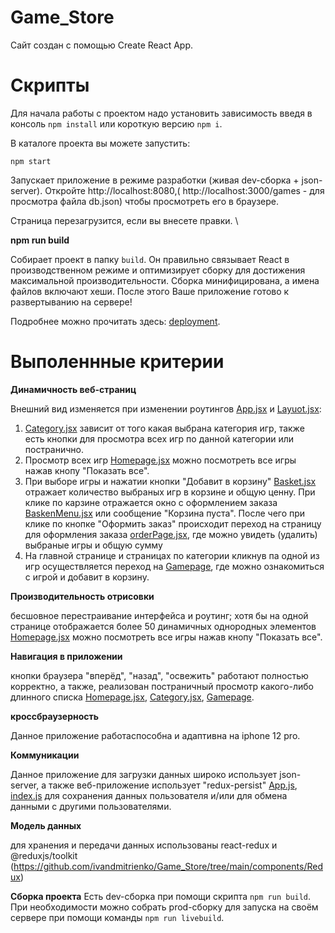 # Game_Store

Сайт создан с помощью Create React App.

# Скрипты
Для начала работы с проектом надо установить зависимость введя в консоль `npm install` или короткую версию `npm i`.

В каталоге проекта вы можете запустить:

`npm start`

Запускает приложение в режиме разработки (живая dev-сборка + json-server).
Откройте http://localhost:8080,( http://localhost:3000/games - для просмотра файла db.json) чтобы просмотреть его в браузере.

Страница перезагрузится, если вы внесете правки. \

**npm run build**

Собирает проeкт в папку `build`.
Он правильно связывает React в производственном режиме и оптимизирует сборку для достижения максимальной производительности. Сборка минифицирована, а имена файлов включают хеши.
После этого Ваше приложение готово к развертыванию на сервере!

Подробнее можно прочитать здесь: [deployment](https://create-react-app.dev/docs/deployment/).

# Выполеннные критерии

**Динамичность веб-страниц**

Внешний вид изменяется при изменении роутингов [App.jsx](https://github.com/ivandmitrienko/Game_Store/blob/main/components/App.js) и [Layuot.jsx](https://github.com/ivandmitrienko/Game_Store/blob/main/components/Layout.jsx):

1. [Category.jsx](https://github.com/ivandmitrienko/Game_Store/blob/main/components/pages/Category.jsx) зависит от того какая выбрана категория игр, также есть кнопки для просмотра всех игр по данной категории или постранично.
2.  Просмотр всех игр [Homepage.jsx](https://github.com/ivandmitrienko/Game_Store/blob/main/components/pages/Homepage.jsx) можно посмотреть все игры нажав кнопу "Показать все".
3.  При выборе игры и нажатии кнопки "Добавит в корзину"  [Basket.jsx](https://github.com/ivandmitrienko/Game_Store/blob/main/components/Basket/Basket.jsx) отражает количество выбраных игр в корзине и общую ценну. При клике по карзине отражается окно с оформлением заказа [BaskenMenu.jsx](https://github.com/ivandmitrienko/Game_Store/blob/main/components/BasketMenu/BasketMenu.jsx) или сообщение "Корзина пуста". После чего при клике по кнопке "Оформить заказ" происходит переход на страницу для оформления заказа [orderPage.jsx](https://github.com/ivandmitrienko/Game_Store/blob/main/components/pages/Gamepage/orderPage/orderPage.jsx), где можно увидеть (удалить) выбраные игры и общую сумму
4. На главной странице и страницах по категории кликнув па одной из игр осуществляется переход на [Gamepage](https://github.com/ivandmitrienko/Game_Store/blob/main/components/pages/Gamepage/Gamepage.jsx), где можно ознакомиться с игрой и добавит в корзину.

**Производительность отрисовки**

бесшовное перестраивание интерфейса и роутинг; хотя бы на одной странице отображается более 50 динамичных однородных элементов [Homepage.jsx](https://github.com/ivandmitrienko/Game_Store/blob/main/components/pages/Homepage.jsx) можно посмотреть все игры нажав кнопу "Показать все".

**Навигация в приложении**

кнопки браузера "вперёд", "назад", "освежить" работают полностью корректно, а также, реализован постраничный просмотр какого-либо длинного списка
[Homepage.jsx](https://github.com/ivandmitrienko/Game_Store/blob/main/components/pages/Homepage.jsx), [Category.jsx](https://github.com/ivandmitrienko/Game_Store/blob/main/components/pages/Category.jsx),  [Gamepage](https://github.com/ivandmitrienko/Game_Store/blob/main/components/pages/Gamepage/Gamepage.jsx).

**кроссбраузерность**

Данное приложение работаспособна и адаптивна на iphone 12 pro.

**Коммуникации**

Данное приложение для загрузки данных широко использует json-server, а также веб-приложение использует "redux-persist" [App.js](https://github.com/ivandmitrienko/Game_Store/blob/main/components/App.js), [index.js](https://github.com/ivandmitrienko/Game_Store/blob/main/components/Redux/index.js) для сохранения данных пользователя и/или для обмена данными с другими пользователями.

**Модель данных**

для хранения и передачи данных использованы react-redux и @reduxjs/toolkit (https://github.com/ivandmitrienko/Game_Store/tree/main/components/Redux)

**Сборка проекта**
Есть dev-сборка при помощи скрипта  `npm run build`.
При необходимости можно собрать prod-сборку для запуска на своём сервере при помощи команды  `npm run livebuild`.




